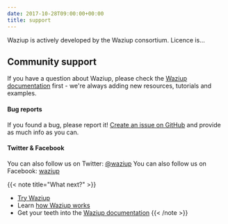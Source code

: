 ```yaml
---
date: 2017-10-28T09:00:00+00:00
title: support
---
```

Waziup is actively developed by the Waziup consortium. Licence is...


## Community support
If you have a question about Waziup, please check the [Waziup documentation](/documentation) first  - we're always adding new resources, tutorials and examples.

#### Bug reports
If you found a bug, please report it! [Create an issue on GitHub](https://github.com/waziup/platform/issues) and provide as much info as you can.

#### Twitter & Facebook
You can also follow us on Twitter: [@waziup](https://twitter.com/waziup)
You can also follow us on Facebook: [waziup](https://facebook.com/waziup)


{{< note title="What next?" >}}
* [Try Waziup](http://dashboard.waziup.io)
* Learn [how Waziup works](/documentation/how-waziup-works)
* Get your teeth into the [Waziup documentation](/documentation)
{{< /note >}}
